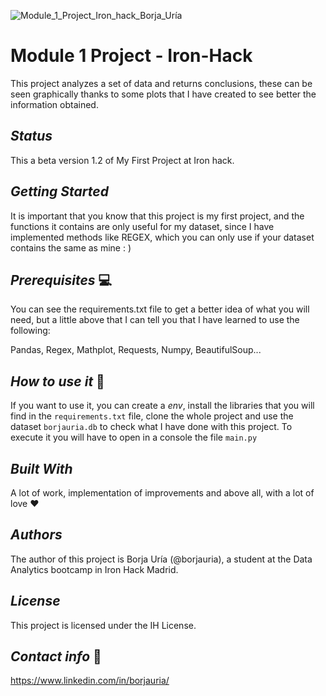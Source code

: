 ![Module_1_Project_Iron_hack_Borja_Uría](https://user-images.githubusercontent.com/45542785/74432906-ab3d4380-4e5f-11ea-9dc1-7be285b9b055.png)

# Module 1 Project - Iron-Hack

This project analyzes a set of data and returns conclusions, these can be seen graphically thanks to some plots that I have created to see better the information obtained.

## _Status_
This a beta version 1.2 of My First Project at Iron hack.

## _Getting Started_

It is important that you know that this project is my first project, and the functions it contains are only useful for my dataset, since I have implemented methods like REGEX, which you can only use if your dataset contains the same as mine : )

## _Prerequisites_ 💻

You can see the requirements.txt file to get a better idea of what you will need, but a little above that I can tell you that I have learned to use the following:

Pandas, Regex, Mathplot, Requests, Numpy, BeautifulSoup...

## _How to use it_ 🔧

If you want to use it, you can create a _env_, install the libraries that you will find in the `requirements.txt` file, clone the whole project and use the dataset `borjauria.db` to check what I have done with this project. To execute it you will have to open in a console the file `main.py`

## _Built With_ 

A lot of work, implementation of improvements and above all, with a lot of love ❤️
   
## _Authors_

The author of this project is Borja Uría (@borjauria), a student at the Data Analytics bootcamp in Iron Hack Madrid.

## _License_

This project is licensed under the IH License.

## _Contact info_ 💌
https://www.linkedin.com/in/borjauria/ <i class="fab fa-linkedin-in"></i>
